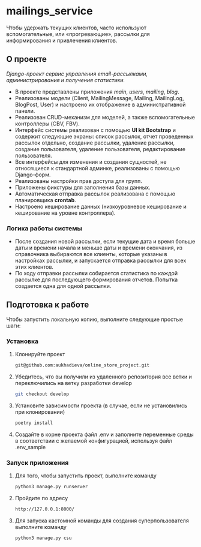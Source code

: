 # mailings_service
Чтобы удержать текущих клиентов, часто используют вспомогательные, или «прогревающие», рассылки для информирования и привлечения клиентов.

<!-- ABOUT THE PROJECT -->
## О проекте
*Django-проект сервис управления email-рассылками, администрирования и получения статистики.*

- В проекте представлены приложения *main*, *users*, *mailing*, *blog*.
- Реализованы модели (Client, MailingMessage, Mailing, MailingLog, BlogPost, User) и настроено их отображение в административной панели.
- Реализован CRUD-механизм для моделей, а также вспомогательные контроллеры (CBV, FBV).
- Интерфейс системы реализован с помощью **UI kit Bootstrap** и содержит следующие экраны: список рассылок, отчет проведенных рассылок отдельно, создание рассылки, удаление рассылки, создание пользователя, удаление пользователя, редактирование пользователя.
- Все интерфейсы для изменения и создания сущностей, не относящиеся к стандартной админке, реализованы с помощью Django-форм.
- Реализованы настройки прав доступа для групп.
- Приложены фикстуры для заполнения базы данных.
- Автоматическая отправка рассылок реализована с помощью планировщика **crontab**.
- Настроено кеширование данных (низкоуровневое кеширование и кеширование на уровне контроллера).

### Логика работы системы
- После создания новой рассылки, если текущие дата и время больше даты и времени начала и меньше даты и времени окончания, из справочника выбираются все клиенты, которые указаны в настройках рассылки, и запускается отправка рассылки для всех этих клиентов.
- По ходу отправки рассылки собирается статистика по каждой рассылке для последующего формирования отчетов. Попытка создается одна для одной рассылки.


<!-- GETTING STARTED -->
## Подготовка к работе

Чтобы запустить локальную копию, выполните следующие простые шаги:

### Установка

1. Клонируйте проект
   ```sh
   git@github.com:aukhadieva/online_store_project.git
   ```
2. Убедитесь, что вы получили из удаленного репозитория все ветки и переключились на ветку разработки develop
   ```sh
   git checkout develop
   ```
3. Установите зависимости проекта (в случае, если не установились при клонировании)
   ```sh
   poetry install
   ```
4. Создайте в корне проекта файл .env и заполните переменные среды в соответствии с желаемой конфигурацией, используя файл .env_sample


### Запуск приложения
1. Для того, чтобы запустить проект, выполните команду
   ```sh
   python3 manage.py runserver
   ```
2. Пройдите по адресу
   ```sh
   http://127.0.0.1:8000/
   ```
3. Для запуска кастомной команды для создания суперпользователя выполните команду
   ```sh
   python3 manage.py csu
   ```